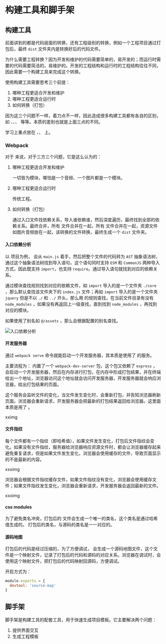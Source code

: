 # 构建工具和脚手架

## 构建工具

前面讲到的都是代码层面的转换，还有工程级别的转换，例如一个工程项目通过打包后，最终 `dist` 文件夹内是转换好后的代码文件。

为什么需要工程转换？因为开发和维护的代码需要简单的，易开发的；而运行时需要的代码需要简洁的，易维护的。开发的工程结构和运行时的工程结构往往不同，因此需要一个构建工具来完成这个转换。

使用构建工具需要思考三个前提：

1. 哪种工程更适合开发和维护
2. 哪种工程更适合运行时
3. 如何转换（打包）

因为这三个问题不一样，着力点不一样，因此造成很多构建工具都有各自的区别，如 <SPW text="Webpack" />、<SPW text="Rollup" />、<SPW text="Esbuild" />、<SPW text="Vite" /> 等等。本质的差别也就是上面三点的不同。

学习上重点放在 <SPW text="Webpack" />、<SPW text="Rollup" />、<SPW text="Esbuild" /> 上。

### Webpack

对于 <SPW text="Webpack" /> 来说，对于三方三个问题，它是这么认为的：

1. 哪种工程更适合开发和维护

   一切皆为模块，哪怕是一个音频、一个图片都是一个模块。

2. 哪种工程更适合运行时

   传统工程。

3. 如何转换（打包）

   通过入口文件找依赖关系，导入谁依赖谁，然后深度遍历，最终找到全部的依赖关系。最终合并，所有 <SPW text="CSS" /> 文件合并在一起，所有<SPW text="JavaScript" /> 文件合并在一起，资源文件如图片音频放在一起，该转换的文件转换，最终生成一个 `dist` 文件夹。

#### 入口依赖分析

以 <SPW text="Vue" /> 项目为例，<SPW text="Webpack" /> 会从 `main.js` 着手，然后把整个文件的代码转为 `AST` 抽象语法树，通过这个抽象语法树找到导入语句，这个语句同时支持 `ESM` 和 `CommonJS` 两种导入方式，因此既支持 `import`，也支持 `require`。通过导入语句就找到对应的依赖关系。

通过模块查找规则找到对应的依赖文件，如 `import` 导入的是一个文件夹 `./core` ，那么默认查找该文件夹下的 `index.js` 文件；再如 `import` 导入的是一个文件夹 `jquery` 但是不以 `./` 和 `../` 开头，那么用 <SPW text="Node" /> 的规则查找，在当前文件目录有没有 `node_modules` ，如果没有再返回上一级查找，直到找到 `node_modules` ，再找到对应的模块。

如果使用了别名如 `@/assets` ，那么会根据配置的别名查找。

![入口依赖分析](https://pic1.imgdb.cn/item/67f641fe88c538a9b5c79ab3.png)

#### 开发服务器

通过 `webpack serve` 命令就能启动一个开发服务器，其本质是使用了 <SPW text="Node" /> 的服务。

主要流程为： <SPW text="Webpack" /> 内置了一个 `webpack-dev-server` 包，这个包又依赖了 `express` ，会启动一个开发服务器，然后在内存进行打包，在内存中形成打包结果，并在终端给出一个地址，浏览器访问这个地址就会访问开发服务器，开发服务器就会响应浏览器，给出打包结果的页面。

这个服务会监听文件的变化，当文件发生变化时，会重新打包，并告知浏览器刷新页面。浏览器会重新请求，开发服务器会把最新的打包结果返回给浏览器。这里面本质是用了 <SPW text="WebSocket" />。

xximg

#### 文件指纹

每个文件都有一个指纹（即哈希值），如果文件发生变化，打包后文件指纹会变化。如果没有文件指纹，服务器给浏览器响应资源文件时，都会让浏览器缓存起来避免重复请求，但是如果文件发生变化，浏览器会使用缓存的文件，导致页面显示的不是最新的内容。

xxximg

浏览器会根据文件指纹缓存文件，如果文件指纹没有变化，浏览器会使用缓存文件；如果文件指纹发生变化，浏览器会重新请求，开发服务器会返回最新的文件。

xxximg

#### css modules

为了避免类名冲突，打包后的 <SPW text="CSS" /> 文件会生成一个唯一的类名，这个类名是通过哈希值生成的。 <SPW text="Webpack" /> 打包后的类名，与源码的类名是一一对应的。

#### 源码地图

<SPW text="Webpack" /> 打包后的代码是经过压缩的，为了方便调试，<SPW text="Webpack" /> 会生成一个源码地图文件，这个文件是一个映射文件，记录了打包后的代码和源码的对应关系。浏览器在调试时，会使用这个映射文件，把打包后的代码映射回源码，方便调试。

开启方式为：

```js
module.exports = {
  devtool: 'source-map'
}
```

## 脚手架

脚手架是构建工具的配套工具，用于快速生成项目模板。它主要解决两个问题：
1. 提供界面交互
2. 生成工程模板